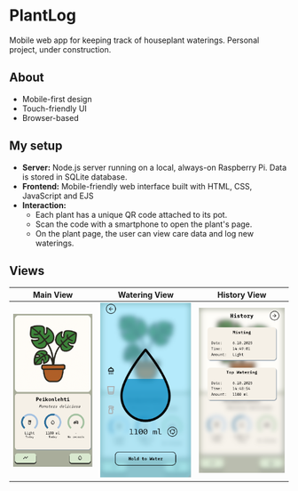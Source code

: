 # PlantLog

Mobile web app for keeping track of houseplant waterings. Personal project, under construction.

## About

* Mobile-first design
* Touch-friendly UI
* Browser-based

## My setup
* **Server:** Node.js server running on a local, always-on Raspberry Pi. Data is stored in SQLite database.
* **Frontend:** Mobile-friendly web interface built with HTML, CSS, JavaScript and EJS  
* **Interaction:**
  - Each plant has a unique QR code attached to its pot. 
  - Scan the code with a smartphone to open the plant's page.
  - On the plant page, the user can view care data and log new waterings.

 ## Views

 | Main View | Watering View | History View |
 | --- | --- | --- |
 |![Main View](readme_images/main_view.png) | ![Watering View](readme_images/watering_view.png) | ![History View](readme_images/history_view.png) |


